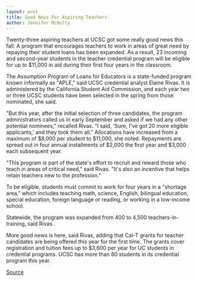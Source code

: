 ```yaml
---
layout: post
title: Good News For Aspiring Teachers
author: Jennifer McNulty
---
```


Twenty-three aspiring teachers at UCSC got some really good news this fall: A program that encourages teachers to work in areas of great need by repaying their student loans has been expanded. As a result, 23 incoming and second-year students in the teacher credential program will be eligible for up to $11,000 in aid during their first four years in the classroom.

The Assumption Program of Loans for Educators is a state-funded program known informally as "APLE," said UCSC credential analyst Elaine Rivas. It is administered by the California Student Aid Commission, and each year two or three UCSC students have been selected in the spring from those nominated, she said.

"But this year, after the initial selection of three candidates, the program administrators called us in early September and asked if we had any other potential nominees," recalled Rivas. "I said, 'Sure, I've got 20 more eligible applicants,' and they took them all." Allocations have increased from a maximum of $8,000 per student to $11,000, she noted. Repayments are spread out in four annual installments of $2,000 the first year and $3,000 each subsequent year.

"This program is part of the state's effort to recruit and reward those who teach in areas of critical need," said Rivas. "It's also an incentive that helps retain teachers new to the profession."

To be eligible, students must commit to work for four years in a "shortage area," which includes teaching math, science, English, bilingual education, special education, foreign language or reading, or working in a low-income school.

Statewide, the program was expanded from 400 to 4,500 teachers-in-training, said Rivas.

More good news is here, said Rivas, adding that Cal-T grants for teacher candidates are being offered this year for the first time. The grants cover registration and tuition fees up to $3,600 per year for UC students in credential programs. UCSC has more than 80 students in its credential program this year.

[Source](http://www1.ucsc.edu/oncampus/currents/98-99/10-05/teachers.htm "Permalink to Good news for aspiring teachers: 10-05-98")
